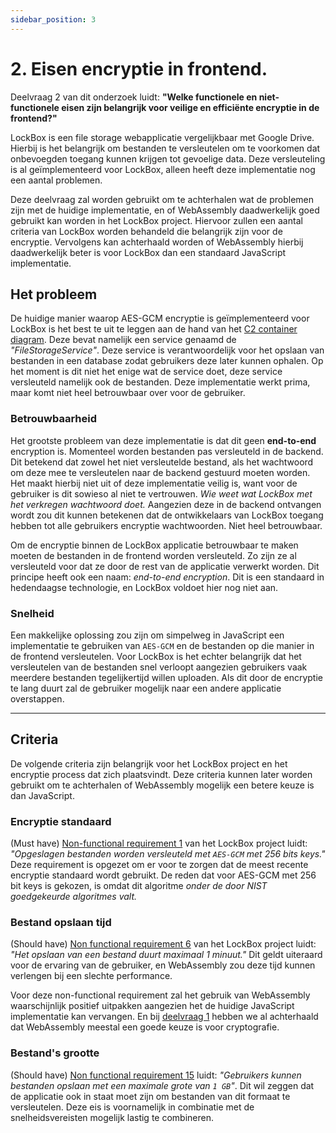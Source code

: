 ```yaml
---
sidebar_position: 3
---
```

# 2. Eisen encryptie in frontend.

Deelvraag 2 van dit onderzoek luidt: **"Welke functionele en niet-functionele eisen zijn belangrijk voor veilige en efficiënte encryptie in de frontend?"**

LockBox is een file storage webapplicatie vergelijkbaar met Google Drive. Hierbij is het belangrijk om bestanden te versleutelen om te voorkomen dat onbevoegden toegang kunnen krijgen tot gevoelige data. Deze versleuteling is al geïmplementeerd voor LockBox, alleen heeft deze implementatie nog een aantal problemen.

Deze deelvraag zal worden gebruikt om te achterhalen wat de problemen zijn met de huidige implementatie, en of WebAssembly daadwerkelijk goed gebruikt kan worden in het LockBox project. Hiervoor zullen een aantal criteria van LockBox worden behandeld die belangrijk zijn voor de encryptie. Vervolgens kan achterhaald worden of WebAssembly hierbij daadwerkelijk beter is voor LockBox dan een standaard JavaScript implementatie. 

## Het probleem
De huidige manier waarop AES-GCM encryptie is geïmplementeerd voor LockBox is het best te uit te leggen aan de hand van het [C2 container diagram](http://localhost:3000/rikdegoede-s6-docs/docs/Application-Design/Design-Document#c2---containerdiagram). Deze bevat namelijk een service genaamd de *"FileStorageService"*. Deze service is verantwoordelijk voor het opslaan van bestanden in een database zodat gebruikers deze later kunnen ophalen. Op het moment is dit niet het enige wat de service doet, deze service versleuteld namelijk ook de bestanden. Deze implementatie werkt prima, maar komt niet heel betrouwbaar over voor de gebruiker. 

### Betrouwbaarheid
Het grootste probleem van deze implementatie is dat dit geen **end-to-end** encryption is. Momenteel worden bestanden pas versleuteld in de backend. Dit betekend dat zowel het niet versleutelde bestand, als het wachtwoord om deze mee te versleutelen naar de backend gestuurd moeten worden. Het maakt hierbij niet uit of deze implementatie veilig is, want voor de gebruiker is dit sowieso al niet te vertrouwen. *Wie weet wat LockBox met het verkregen wachtwoord doet.* Aangezien deze in de backend ontvangen wordt zou dit kunnen betekenen dat de ontwikkelaars van LockBox toegang hebben tot alle gebruikers encryptie wachtwoorden. Niet heel betrouwbaar.

Om de encryptie binnen de LockBox applicatie betrouwbaar te maken moeten de bestanden in de frontend worden versleuteld. Zo zijn ze al versleuteld voor dat ze door de rest van de applicatie verwerkt worden. Dit principe heeft ook een naam: *end-to-end encryption*. Dit is een standaard in hedendaagse technologie, en LockBox voldoet hier nog niet aan. 

### Snelheid
Een makkelijke oplossing zou zijn om simpelweg in JavaScript een implementatie te gebruiken van `AES-GCM` en de bestanden op die manier in de frontend versleutelen. Voor LockBox is het echter belangrijk dat het versleutelen van de bestanden snel verloopt aangezien gebruikers vaak meerdere bestanden tegelijkertijd willen uploaden. Als dit door de encryptie te lang duurt zal de gebruiker mogelijk naar een andere applicatie overstappen.

---
## Criteria
De volgende criteria zijn belangrijk voor het LockBox project en het encryptie process dat zich plaatsvindt. Deze criteria kunnen later worden gebruikt om te achterhalen of WebAssembly mogelijk een betere keuze is dan JavaScript. 

### Encryptie standaard
(Must have) [Non-functional requirement 1](https://rikdgd.github.io/rikdegoede-s6-docs/docs/Application-Design/analyse-document#non-functional-requirements) van het LockBox project luidt: *"Opgeslagen bestanden worden versleuteld met `AES-GCM` met 256 bits keys."* Deze requirement is opgezet om er voor te zorgen dat de meest recente encryptie standaard wordt gebruikt. De reden dat voor AES-GCM met 256 bit keys is gekozen, is omdat dit algoritme *onder de door NIST goedgekeurde algoritmes valt.* 

### Bestand opslaan tijd
(Should have) [Non functional requirement 6](https://rikdgd.github.io/rikdegoede-s6-docs/docs/Application-Design/analyse-document#non-functional-requirements) van het LockBox project luidt: *"Het opslaan van een bestand duurt maximaal 1 minuut."* Dit geldt uiteraard voor de ervaring van de gebruiker, en WebAssembly zou deze tijd kunnen verlengen bij een slechte performance. 

Voor deze non-functional requirement zal het gebruik van WebAssembly waarschijnlijk positief uitpakken aangezien het de huidige JavaScript implementatie kan vervangen. En bij [deelvraag 1](https://rikdgd.github.io/rikdegoede-s6-docs/docs/design-oriented-research/onderzoek-webassembly/wat-is-wasm) hebben we al achterhaald dat WebAssembly meestal een goede keuze is voor cryptografie. 

### Bestand's grootte
(Should have) [Non functional requirement 15](https://rikdgd.github.io/rikdegoede-s6-docs/docs/Application-Design/analyse-document/#non-functional-requirements) luidt: *"Gebruikers kunnen bestanden opslaan met een maximale grote van `1 GB`"*. Dit wil zeggen dat de applicatie ook in staat moet zijn om bestanden van dit formaat te versleutelen. Deze eis is voornamelijk in combinatie met de snelheidsvereisten mogelijk lastig te combineren. 